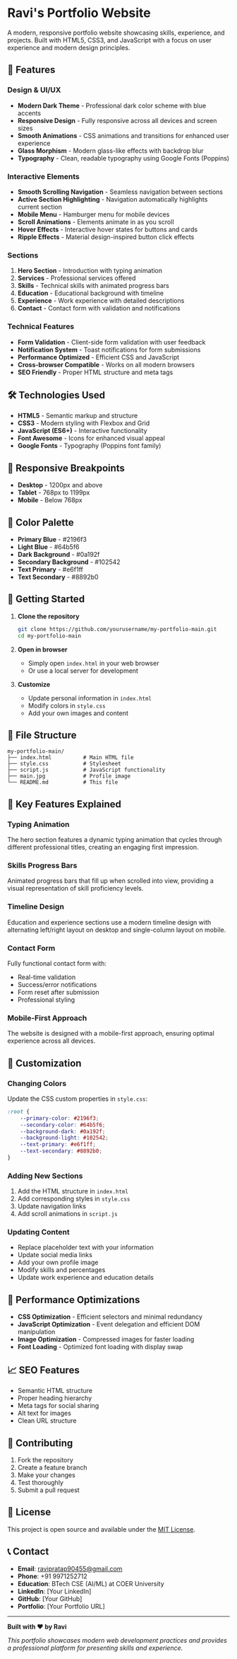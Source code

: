# Ravi's Portfolio Website

A modern, responsive portfolio website showcasing skills, experience, and projects. Built with HTML5, CSS3, and JavaScript with a focus on user experience and modern design principles.

## 🚀 Features

### Design & UI/UX
- **Modern Dark Theme** - Professional dark color scheme with blue accents
- **Responsive Design** - Fully responsive across all devices and screen sizes
- **Smooth Animations** - CSS animations and transitions for enhanced user experience
- **Glass Morphism** - Modern glass-like effects with backdrop blur
- **Typography** - Clean, readable typography using Google Fonts (Poppins)

### Interactive Elements
- **Smooth Scrolling Navigation** - Seamless navigation between sections
- **Active Section Highlighting** - Navigation automatically highlights current section
- **Mobile Menu** - Hamburger menu for mobile devices
- **Scroll Animations** - Elements animate in as you scroll
- **Hover Effects** - Interactive hover states for buttons and cards
- **Ripple Effects** - Material design-inspired button click effects

### Sections
1. **Hero Section** - Introduction with typing animation
2. **Services** - Professional services offered
3. **Skills** - Technical skills with animated progress bars
4. **Education** - Educational background with timeline
5. **Experience** - Work experience with detailed descriptions
6. **Contact** - Contact form with validation and notifications

### Technical Features
- **Form Validation** - Client-side form validation with user feedback
- **Notification System** - Toast notifications for form submissions
- **Performance Optimized** - Efficient CSS and JavaScript
- **Cross-browser Compatible** - Works on all modern browsers
- **SEO Friendly** - Proper HTML structure and meta tags

## 🛠️ Technologies Used

- **HTML5** - Semantic markup and structure
- **CSS3** - Modern styling with Flexbox and Grid
- **JavaScript (ES6+)** - Interactive functionality
- **Font Awesome** - Icons for enhanced visual appeal
- **Google Fonts** - Typography (Poppins font family)

## 📱 Responsive Breakpoints

- **Desktop** - 1200px and above
- **Tablet** - 768px to 1199px
- **Mobile** - Below 768px

## 🎨 Color Palette

- **Primary Blue** - #2196f3
- **Light Blue** - #64b5f6
- **Dark Background** - #0a192f
- **Secondary Background** - #102542
- **Text Primary** - #e6f1ff
- **Text Secondary** - #8892b0

## 🚀 Getting Started

1. **Clone the repository**
   ```bash
   git clone https://github.com/yourusername/my-portfolio-main.git
   cd my-portfolio-main
   ```

2. **Open in browser**
   - Simply open `index.html` in your web browser
   - Or use a local server for development

3. **Customize**
   - Update personal information in `index.html`
   - Modify colors in `style.css`
   - Add your own images and content

## 📁 File Structure

```
my-portfolio-main/
├── index.html          # Main HTML file
├── style.css           # Stylesheet
├── script.js           # JavaScript functionality
├── main.jpg            # Profile image
└── README.md           # This file
```

## 🎯 Key Features Explained

### Typing Animation
The hero section features a dynamic typing animation that cycles through different professional titles, creating an engaging first impression.

### Skills Progress Bars
Animated progress bars that fill up when scrolled into view, providing a visual representation of skill proficiency levels.

### Timeline Design
Education and experience sections use a modern timeline design with alternating left/right layout on desktop and single-column layout on mobile.

### Contact Form
Fully functional contact form with:
- Real-time validation
- Success/error notifications
- Form reset after submission
- Professional styling

### Mobile-First Approach
The website is designed with a mobile-first approach, ensuring optimal experience across all devices.

## 🔧 Customization

### Changing Colors
Update the CSS custom properties in `style.css`:
```css
:root {
    --primary-color: #2196f3;
    --secondary-color: #64b5f6;
    --background-dark: #0a192f;
    --background-light: #102542;
    --text-primary: #e6f1ff;
    --text-secondary: #8892b0;
}
```

### Adding New Sections
1. Add the HTML structure in `index.html`
2. Add corresponding styles in `style.css`
3. Update navigation links
4. Add scroll animations in `script.js`

### Updating Content
- Replace placeholder text with your information
- Update social media links
- Add your own profile image
- Modify skills and percentages
- Update work experience and education details

## 🌟 Performance Optimizations

- **CSS Optimization** - Efficient selectors and minimal redundancy
- **JavaScript Optimization** - Event delegation and efficient DOM manipulation
- **Image Optimization** - Compressed images for faster loading
- **Font Loading** - Optimized font loading with display swap

## 📈 SEO Features

- Semantic HTML structure
- Proper heading hierarchy
- Meta tags for social sharing
- Alt text for images
- Clean URL structure

## 🤝 Contributing

1. Fork the repository
2. Create a feature branch
3. Make your changes
4. Test thoroughly
5. Submit a pull request

## 📄 License

This project is open source and available under the [MIT License](LICENSE).

## 📞 Contact

- **Email**: ravipratap90455@gmail.com
- **Phone**: +91 9971252712
- **Education**: BTech CSE (AI/ML) at COER University
- **LinkedIn**: [Your LinkedIn]
- **GitHub**: [Your GitHub]
- **Portfolio**: [Your Portfolio URL]

---

**Built with ❤️ by Ravi**

*This portfolio showcases modern web development practices and provides a professional platform for presenting skills and experience.*